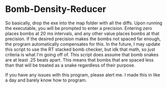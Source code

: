 # Bomb-Density-Reducer
So basically, drop the exe into the map folder with all the diffs. Upon running the executable, you will be prompted to enter a precision. Entering zero places bombs at 20 ms intervals, and any other value places bombs at that precision. If the desired precision makes the bombs not spaced far enough, the program automatically compensates for this. In the future, I may update this script to use the RT stacked bomb checker, but idk that math, so just criteria is what I'm going off of.
This script does assume that bomb snakes are at least .25 beats apart. This means that bombs that are spaced less than that will be treated as a snake regardless of their purpose. 

If you have any issues with this program, please alert me. I made this in like a day and barely know how to program. 
